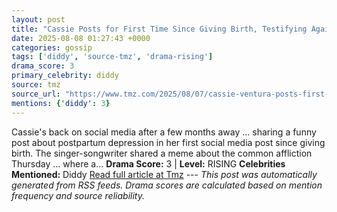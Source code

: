 ```yaml
---
layout: post
title: "Cassie Posts for First Time Since Giving Birth, Testifying Against Diddy"
date: 2025-08-08 01:27:43 +0000
categories: gossip
tags: ['diddy', 'source-tmz', 'drama-rising']
drama_score: 3
primary_celebrity: diddy
source: tmz
source_url: "https://www.tmz.com/2025/08/07/cassie-ventura-posts-first-time-since-birth-testifying-against-diddy/"
mentions: {'diddy': 3}
---
```


Cassie's back on social media after a few months away ... sharing a funny post about postpartum depression in her first social media post since giving birth. The singer-songwriter shared a meme about the common affliction Thursday ... where a… **Drama Score:** 3 | **Level:** RISING **Celebrities Mentioned:** Diddy [Read full article at Tmz](https://www.tmz.com/2025/08/07/cassie-ventura-posts-first-time-since-birth-testifying-against-diddy/) --- *This post was automatically generated from RSS feeds. Drama scores are calculated based on mention frequency and source reliability.*